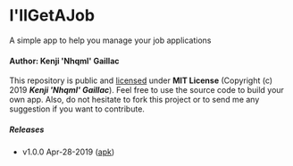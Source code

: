# I'llGetAJob
A simple app to help you manage your job applications
#### Author: Kenji 'Nhqml' Gaillac
This repository is public and [licensed](LICENSE) under **MIT License** (Copyright (c) 2019 ***Kenji 'Nhqml' Gaillac***).
Feel free to use the source code to build your own app. Also, do not hesitate to fork this project or to send me any suggestion if you want to contribute.

##### Releases
* v1.0.0 Apr-28-2019 ([apk](app/release/Iwillgetajob-1.0.0.apk?raw=true))

